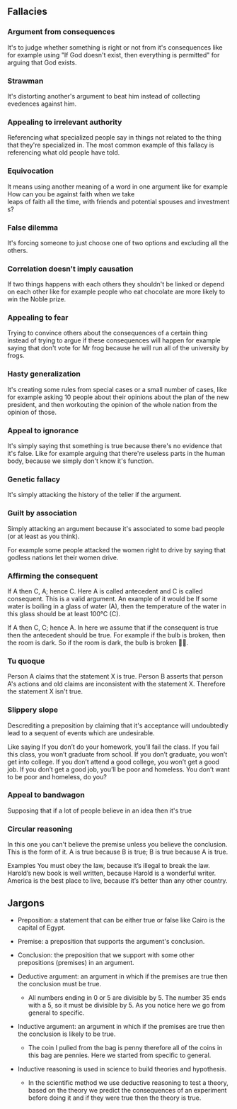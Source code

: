 ## Fallacies

### Argument from consequences

It's to judge whether something is right or not from it's consequences like for example using "If God doesn't exist, then everything is permitted" for arguing that God exists.

### Strawman

It's distorting another's argument to beat him instead of collecting evedences against him.

### Appealing to irrelevant authority

Referencing what specialized people say in things not related to the thing that they're specialized in.
The most common example of this fallacy is referencing what old people have told.

### Equivocation

It means using another meaning of a word in one argument like for example How can you be against faith when we take
leaps of faith all the time, with friends and potential spouses and investments?

### False dilemma

It's forcing someone to just choose one of two options and excluding all the others.

### Correlation doesn't imply causation

If two things happens with each others they shouldn't be linked or depend on each other like for example people who eat chocolate are more likely to win the Noble prize.

### Appealing to fear

Trying to convince others about the consequences of a certain thing instead of trying to argue if these consequences will happen for example saying that don't vote for Mr frog because he will run all of the university by frogs.

### Hasty generalization

It's creating some rules from special cases or a small number of cases, like for example asking 10 people about their opinions about the plan of the new president, and then workouting the opinion of the whole nation from the opinion of those.

### Appeal to ignorance

It's simply saying thst something is true because there's no evidence that it's false.
Like for example arguing that there're useless parts in the human body, because we simply don't know it's function.

### Genetic fallacy

It's simply attacking the history of the teller if the argument.

### Guilt by association

Simply attacking an argument because it's associated to some bad people (or at least as you think).

For example some people attacked the women right to drive by saying that godless nations let their women drive.

### Affirming the consequent

If A then C, A; hence C.
Here A is called antecedent and C is called consequent.
This is a valid argument.
An example of it would be If some water is boiling in a glass of water (A), then the temperature of the water in this glass should be at least 100°C (C).

If A then C, C; hence A.
In here we assume that if the consequent is true then the antecedent should be true.
For example if the bulb is broken, then the room is dark.
So if the room is dark, the bulb is broken 🤯😼.

### Tu quoque

Person A claims that the statement X is true.
Person B asserts that person A's actions and old claims are inconsistent with the statement X.
Therefore the statement X isn't true.

### Slippery slope

Descrediting a preposition by claiming that it's acceptance will undoubtedly lead to a sequent of events which are undesirable.

Like saying
If you don’t do your homework, you’ll fail the class.
If you fail this class, you won’t graduate from school.
If you don’t graduate, you won’t get into college.
If you don’t attend a good college, you won’t get a good job.
If you don’t get a good job, you’ll be poor and homeless.
You don’t want to be poor and homeless, do you?

### Appeal to bandwagon

Supposing that if a lot of people believe in an idea then it's true

### Circular reasoning

In this one you can't believe the premise unless you believe the conclusion.
This is the form of it.
A is true because B is true; B is true because A is true.

Examples
You must obey the law, because it’s illegal to break the law.
Harold’s new book is well written, because Harold is a wonderful writer.
America is the best place to live, because it’s better than any other country.

## Jargons

- Preposition: a statement that can be either true or false like Cairo is the capital of Egypt.

- Premise: a preposition that supports the argument's conclusion.

- Conclusion: the preposition that we support with some other prepositions (premises) in an argument.

- Deductive argument: an argument in which if the premises are true then the conclusion must be true.

  - All numbers ending in 0 or 5 are divisible by 5. The number 35 ends with a 5, so it must be divisible by 5.
    As you notice here we go from general to specific.

- Inductive argument: an argument in which if the premises are true then the conclusion is likely to be true.

  - The coin I pulled from the bag is penny therefore all of the coins in this bag are pennies.
    Here we started from specific to general.

- Inductive reasoning is used in science to build theories and hypothesis.

  - In the scientific method we use deductive reasoning to test a theory, based on the theory we predict the consequences of an experiment before doing it and if they were true then the theory is true.

